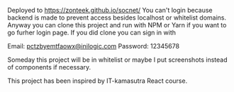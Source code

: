 Deployed to https://zonteek.github.io/socnet/
You can't login because backend is made to prevent access besides localhost or whitelist domains.
Anyway you can clone this project and run with NPM or Yarn if you want to go furher login page.
If you did clone you can sign in with 

Email: pctzbyemtfaowx@inilogic.com
Password: 12345678

Someday this project will be in whitelist or maybe I put screenshots instead of components if necessary.

This project has been inspired by IT-kamasutra React course.
